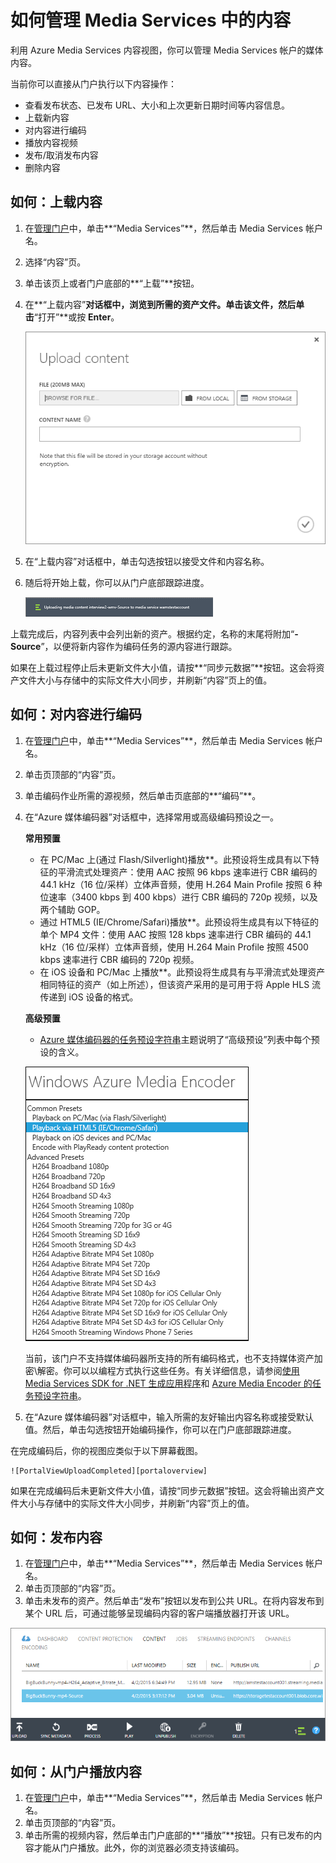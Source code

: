 <properties linkid="manage-services-mediaservices-manage-media-services-content" urlDisplayName="How to manage media content" pageTitle="How to manage media content - Azure Media Services" metaKeywords="" description="Learn how to manage your media content in Azure Media Services." metaCanonical="" services="media-services" documentationCenter="" title="How to Manage Content in Media Services" authors="migree" solutions="" manager="" editor="" />
<tags ms.service="media-services"
    ms.date="02/24/2015"
    wacn.date="04/11/2015"
    />

如何管理 Media Services 中的内容
================================

利用 Azure Media Services 内容视图，你可以管理 Media Services 帐户的媒体内容。

当前你可以直接从门户执行以下内容操作：

-   查看发布状态、已发布 URL、大小和上次更新日期时间等内容信息。
-   上载新内容
-   对内容进行编码
-   播放内容视频
-   发布/取消发布内容
-   删除内容

如何：上载内容
--------------

1.  在[管理门户](https://manage.windowsazure.cn)中，单击**“Media Services”**，然后单击 Media Services 帐户名。
2.  选择“内容”页。
3.  单击该页上或者门户底部的**“上载”**按钮。
4.  在**“上载内容”**对话框中，浏览到所需的资产文件。单击该文件，然后单击**“打开”**或按 **Enter**。

    ![UploadContentDialog](./media/media-services-manage-content/UploadContent.png)

5.  在“上载内容”对话框中，单击勾选按钮以接受文件和内容名称。
6.  随后将开始上载，你可以从门户底部跟踪进度。

    ![JobStatus](./media/media-services-manage-content/Status.png)

上载完成后，内容列表中会列出新的资产。根据约定，名称的末尾将附加“**-Source**”，以便将新内容作为编码任务的源内容进行跟踪。

如果在上载过程停止后未更新文件大小值，请按**“同步元数据”**按钮。这会将资产文件大小与存储中的实际文件大小同步，并刷新“内容”页上的值。

如何：对内容进行编码
--------------------

1.  在[管理门户](https://manage.windowsazure.cn)中，单击**“Media Services”**，然后单击 Media Services 帐户名。
2.  单击页顶部的“内容”页。
3.  单击编码作业所需的源视频，然后单击页底部的**“编码”**。
4.  在“Azure 媒体编码器”对话框中，选择常用或高级编码预设之一。

    **常用预置**

    -   在 PC/Mac 上(通过 Flash/Silverlight)播放\*\*。此预设将生成具有以下特征的平滑流式处理资产：使用 AAC 按照 96 kbps 速率进行 CBR 编码的 44.1 kHz（16 位/采样）立体声音频，使用 H.264 Main Profile 按照 6 种位速率（3400 kbps 到 400 kbps）进行 CBR 编码的 720p 视频，以及两个辅助 GOP。
    -   通过 HTML5 (IE/Chrome/Safari)播放\*\*。此预设将生成具有以下特征的单个 MP4 文件：使用 AAC 按照 128 kbps 速率进行 CBR 编码的 44.1 kHz（16 位/采样）立体声音频，使用 H.264 Main Profile 按照 4500 kbps 速率进行 CBR 编码的 720p 视频。
    -   在 iOS 设备和 PC/Mac 上播放\*\*。此预设将生成具有与平滑流式处理资产相同特征的资产（如上所述），但该资产采用的是可用于将 Apple HLS 流传递到 iOS 设备的格式。

    **高级预置**

    -   [Azure 媒体编码器的任务预设字符串](https://msdn.microsoft.com/zh-CN/library/jj129582.aspx)主题说明了“高级预设”列表中每个预设的含义。

    ![EncoderDialog](./media/media-services-manage-content/EncoderDialog2.png)

    当前，该门户不支持媒体编码器所支持的所有编码格式，也不支持媒体资产加密&#92;解密。你可以以编程方式执行这些任务。有关详细信息，请参阅[使用 Media Services SDK for .NET 生成应用程序](https://msdn.microsoft.com/zh-CN/library/hh973613.aspx)和 [Azure Media Encoder 的任务预设字符串](https://msdn.microsoft.com/zh-CN/library/jj129582.aspx)。

5.  在“Azure 媒体编码器”对话框中，输入所需的友好输出内容名称或接受默认值。然后，单击勾选按钮开始编码操作，你可以在门户底部跟踪进度。

在完成编码后，你的视图应类似于以下屏幕截图。

	![PortalViewUploadCompleted][portaloverview]

如果在完成编码后未更新文件大小值，请按“同步元数据”按钮。这会将输出资产文件大小与存储中的实际文件大小同步，并刷新“内容”页上的值。

如何：发布内容
--------------

1.  在[管理门户](https://manage.windowsazure.cn)中，单击**“Media Services”**，然后单击 Media Services 帐户名。
2.  单击页顶部的“内容”页。
3.  单击未发布的资产。然后单击“发布”按钮以发布到公共 URL。在将内容发布到某个 URL 后，可通过能够呈现编码内容的客户端播放器打开该 URL。

![PublishedContent](./media/media-services-manage-content/media-services-upload-content-published.png)

如何：从门户播放内容
--------------------

1.  在[管理门户](https://manage.windowsazure.cn)中，单击**“Media Services”**，然后单击 Media Services 帐户名。
2.  单击页顶部的“内容”页。
3.  单击所需的视频内容，然后单击门户底部的**“播放”**按钮。只有已发布的内容才能从门户播放。此外，你的浏览器必须支持该编码。

